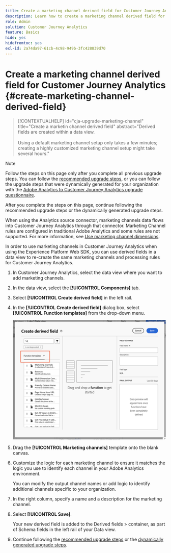 ```yaml
---
title: Create a marketing channel derived field for Customer Journey Analytics
description: Learn how to create a marketing channel derived field for Customer Journey Analytics
role: Admin
solution: Customer Journey Analytics
feature: Basics
hide: yes
hidefromtoc: yes
exl-id: 2a74da97-61cb-4c98-949b-3fc428839d70
---
```

# Create a marketing channel derived field for Customer Journey Analytics {#create-marketing-channel-derived-field}

<!-- markdownlint-disable MD034 -->

>[!CONTEXTUALHELP]
>id="cja-upgrade-marketing-channel"
>title="Create a marketin channel derived field"
>abstract="Derived fields are created within a data view.<br><br>Using a default marketing channel setup only takes a few minutes; creating a highly customized marketing channel setup might take several hours."

<!-- markdownlint-enable MD034 -->

>[!NOTE]
> 
>Follow the steps on this page only after you complete all previous upgrade steps. You can follow the [recommended upgrade steps](/help/getting-started/cja-upgrade/cja-upgrade-recommendations.md#recommended-upgrade-steps-for-most-organizations), or you can follow the upgrade steps that were dynamically generated for your organization with the [Adobe Analytics to Customer Journey Analytics upgrade questionnaire](https://gigazelle.github.io/cja-ttv/). 
>
>After you complete the steps on this page, continue following the recommended upgrade steps or the dynamically generated upgrade steps. 

When using the Analytics source connector, marketing channels data flows into Customer Journey Analytics through that connector. Marketing Channel rules are configured in traditional Adobe Analytics and some rules are not supported. For more information, see [Use marketing channel dimensions](/help/use-cases/aa-data/marketing-channels.md).

In order to use marketing channels in Customer Journey Analytics when using the Experience Platform Web SDK, you can use derived fields in a data view to re-create the same marketing channels and processing rules for Customer Journey Analytics.  

1. In Customer Journey Analytics, select the data view where you want to add marketing channels. 

1. In the data view, select the **[!UICONTROL Components]** tab.

1. Select **[!UICONTROL Create derived field]** in the left rail.

1. In the **[!UICONTROL Create derived field]** dialog box, select **[!UICONTROL Function templates]** from the drop-down menu.

   ![Create derived field function templates](assets/derived-field-create.png)

1. Drag the **[!UICONTROL Marketing channels]** template onto the blank canvas.

1. Customize the logic for each marketing channel to ensure it matches the logic you use to identify each channel in your Adobe Analytics environment. 

   You can modify the output channel names or add logic to identify additional channels specific to your organization.

1. In the right column, specify a name and a description for the marketing channel.

1. Select **[!UICONTROL Save]**.

   Your new derived field is added to the Derived fields > container, as part of Schema fields in the left rail of your Data view.

1. Continue following the [recommended upgrade steps](/help/getting-started/cja-upgrade/cja-upgrade-recommendations.md#recommended-upgrade-steps-for-most-organizations) or the [dynamically generated upgrade steps](https://gigazelle.github.io/cja-ttv/).
